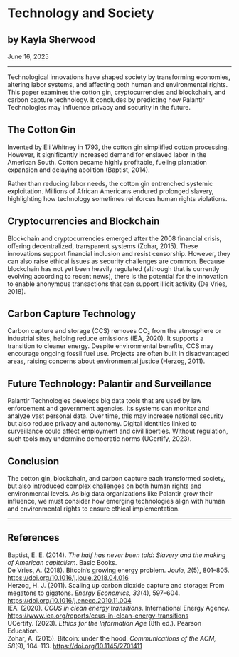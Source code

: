 # Technology and Society

## by Kayla Sherwood
 
June 16, 2025  

---

Technological innovations have shaped society by transforming economies, altering labor systems, and affecting both human and environmental rights. This paper examines the cotton gin, cryptocurrencies and blockchain, and carbon capture technology. It concludes by predicting how Palantir Technologies may influence privacy and security in the future. 

## The Cotton Gin

Invented by Eli Whitney in 1793, the cotton gin simplified cotton processing. However, it significantly increased demand for enslaved labor in the American South. Cotton became highly profitable, fueling plantation expansion and delaying abolition (Baptist, 2014). 

Rather than reducing labor needs, the cotton gin entrenched systemic exploitation. Millions of African Americans endured prolonged slavery, highlighting how technology sometimes reinforces human rights violations. 

## Cryptocurrencies and Blockchain

Blockchain and cryptocurrencies emerged after the 2008 financial crisis, offering decentralized, transparent systems (Zohar, 2015). These innovations support financial inclusion and resist censorship. However, they can also raise ethical issues as security challenges are common. Because blockchain has not yet been heavily regulated (although that is currently evolving according to recent news), there is the potential for the innovation to enable anonymous transactions that can support illicit activity (De Vries, 2018). 

## Carbon Capture Technology

Carbon capture and storage (CCS) removes CO₂ from the atmosphere or industrial sites, helping reduce emissions (IEA, 2020). It supports a transition to cleaner energy. Despite environmental benefits, CCS may encourage ongoing fossil fuel use. Projects are often built in disadvantaged areas, raising concerns about environmental justice (Herzog, 2011). 

## Future Technology: Palantir and Surveillance

Palantir Technologies develops big data tools that are used by law enforcement and government agencies. Its systems can monitor and analyze vast personal data. Over time, this may increase national security but also reduce privacy and autonomy. Digital identities linked to surveillance could affect employment and civil liberties. Without regulation, such tools may undermine democratic norms (UCertify, 2023). 

## Conclusion

The cotton gin, blockchain, and carbon capture each transformed society, but also introduced complex challenges on both human rights and environmental levels. As big data organizations like Palantir grow their influence, we must consider how emerging technologies align with human and environmental rights to ensure ethical implementation. 

---

## References

Baptist, E. E. (2014). *The half has never been told: Slavery and the making of American capitalism*. Basic Books.  
De Vries, A. (2018). Bitcoin’s growing energy problem. *Joule, 2*(5), 801–805. https://doi.org/10.1016/j.joule.2018.04.016  
Herzog, H. J. (2011). Scaling up carbon dioxide capture and storage: From megatons to gigatons. *Energy Economics, 33*(4), 597–604. https://doi.org/10.1016/j.eneco.2010.11.004  
IEA. (2020). *CCUS in clean energy transitions*. International Energy Agency. https://www.iea.org/reports/ccus-in-clean-energy-transitions  
UCertify. (2023). *Ethics for the Information Age* (8th ed.). Pearson Education.  
Zohar, A. (2015). Bitcoin: under the hood. *Communications of the ACM, 58*(9), 104–113. https://doi.org/10.1145/2701411  
